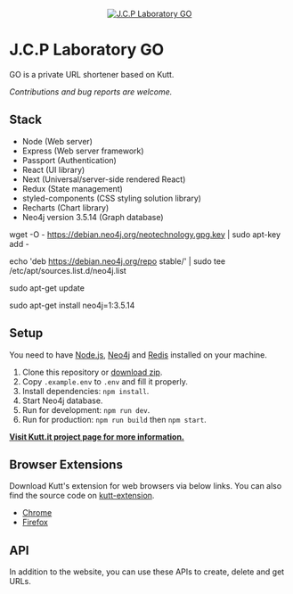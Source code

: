<p align="center"><a href="#" title="kutt.it"><img src="https://www.jcplaboratory.org/wp-content/uploads/2018/03/nav-banner_ra_large.png" alt="J.C.P Laboratory GO"></a></p>

# J.C.P Laboratory GO

GO is a private URL shortener based on Kutt.

*Contributions and bug reports are welcome.*

## Stack
* Node (Web server)
* Express (Web server framework)
* Passport (Authentication)
* React (UI library)
* Next (Universal/server-side rendered React)
* Redux (State management)
* styled-components (CSS styling solution library)
* Recharts (Chart library)
* Neo4j version 3.5.14 (Graph database)

wget -O - https://debian.neo4j.org/neotechnology.gpg.key | sudo apt-key add -

echo 'deb https://debian.neo4j.org/repo stable/' | sudo tee /etc/apt/sources.list.d/neo4j.list

sudo apt-get update

sudo apt-get install neo4j=1:3.5.14



## Setup
You need to have [Node.js](https://nodejs.org/), [Neo4j](https://neo4j.com/) and [Redis](https://redis.io/) installed on your machine.

1. Clone this repository or [download zip](https://github.com/thedevs-network/kutt/archive/develop.zip).
2. Copy `.example.env` to `.env`  and fill it properly.
3. Install dependencies: `npm install`.
4. Start Neo4j database.
5. Run for development: `npm run dev`.
6. Run for production: `npm run build` then `npm start`.

**[Visit Kutt.it project page for more information.](https://github.com/thedevs-network/kutt/)**

## Browser Extensions
Download Kutt's extension for web browsers via below links. You can also find the source code on [kutt-extension](https://github.com/abhijithvijayan/kutt-extension).
* [Chrome](https://chrome.google.com/webstore/detail/kutt/pklakpjfiegjacoppcodencchehlfnpd)
* [Firefox](https://addons.mozilla.org/en-US/firefox/addon/kutt/)

## API
In addition to the website, you can use these APIs to create, delete and get URLs.


